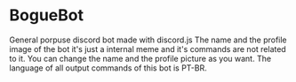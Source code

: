 # BogueBot
General porpuse discord bot made with discord.js
The name and the profile image of the bot it's just a internal meme and it's commands are not related to it.
You can change the name and the profile picture as you want.
The language of all output commands of this bot is PT-BR.
